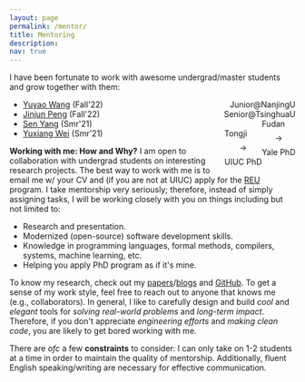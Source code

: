 ```yaml
---
layout: page
permalink: /mentor/
title: Mentoring
description:
nav: true
---
```


I have been fortunate to work with awesome undergrad/master students and grow together with them:

- [Yuyao Wang](https://kristoff-starling.github.io/) (Fall'22)<span style="float:right">Junior@NanjingU</span>
- [Jinjun Peng](https://co1in.me/) (Fall'22)<span style="float:right">Senior@TsinghuaU</span>
- [Sen Yang](https://github.com/syang-ng) (Smr'21)<span style="float:right">Fudan $$\to$$ Yale PhD</span>
- [Yuxiang Wei](https://yuxiang.cs.illinois.edu/) (Smr'21)<span style="float:right">Tongji $$\to$$ UIUC PhD</span>

**Working with me: How and Why?** 
I am open to collaboration with undergrad students on interesting research projects.
The best way to work with me is to email me w/ your CV and (if you are not at UIUC) apply for the [REU](https://grainger.illinois.edu/research/undergraduate/reu-program) program.
I take mentorship very seriously; therefore, instead of simply assigning tasks, I will be working closely with you on things including but not limited to:

- Research and presentation.
- Modernized (open-source) software development skills.
- Knowledge in programming languages, formal methods, compilers, systems, machine learning, etc.
- Helping you apply PhD program as if it's mine.

To know my research, check out my [papers](https://jiawei-site.github.io/publications)/[blogs](https://jiawei-site.github.io/blog/) and [GitHub](https://github.com/ganler).
To get a sense of my work style, feel free to reach out to anyone that knows me (e.g., collaborators).
In general, I like to carefully design and build *cool* and *elegant* tools for *solving real-world problems* and *long-term impact*. 
Therefore, if you don't appreciate *engineering efforts* and *making clean code*, you are likely to get bored working with me.

There are *ofc* a few **constraints** to consider: 
I can only take on 1-2 students at a time in order to maintain the quality of mentorship. 
Additionally, fluent English speaking/writing are necessary for effective communication.
